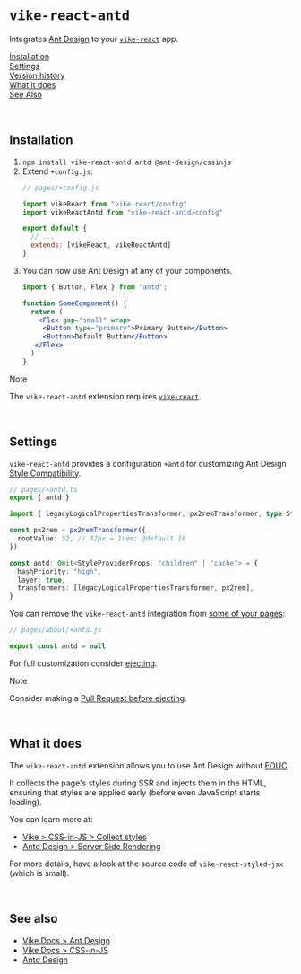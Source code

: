 # `vike-react-antd`

Integrates [Ant Design](https://ant.design) to your [`vike-react`](https://vike.dev/vike-react) app.

[Installation](#installation)  
[Settings](#settings)  
[Version history](https://github.com/vikejs/vike-react/blob/main/packages/vike-react-antd/CHANGELOG.md)  
[What it does](#what-it-does)  
[See Also](#see-also)  

<br/>

## Installation

1. `npm install vike-react-antd antd @ant-design/cssinjs`
2. Extend `+config.js`:
   ```js
   // pages/+config.js

   import vikeReact from "vike-react/config"
   import vikeReactAntd from "vike-react-antd/config"

   export default {
     // ...
     extends: [vikeReact, vikeReactAntd]
   }
   ```
3. You can now use Ant Design at any of your components.
   ```jsx
   import { Button, Flex } from "antd";

   function SomeComponent() {
     return (
       <Flex gap="small" wrap>
        <Button type="primary">Primary Button</Button>
        <Button>Default Button</Button>
      </Flex>
     )
   }
   ```

> [!NOTE]
> The `vike-react-antd` extension requires [`vike-react`](https://vike.dev/vike-react).

<br/>

## Settings

`vike-react-antd` provides a configuration `+antd` for customizing Ant Design [Style Compatibility](https://ant.design/docs/react/compatible-style).

```ts
// pages/+antd.ts
export { antd }

import { legacyLogicalPropertiesTransformer, px2remTransformer, type StyleProviderProps } from "@ant-design/cssinjs"

const px2rem = px2remTransformer({
  rootValue: 32, // 32px = 1rem; @default 16
})

const antd: Omit<StyleProviderProps, "children" | "cache"> = {
  hashPriority: "high",
  layer: true,
  transformers: [legacyLogicalPropertiesTransformer, px2rem],
}
```

You can remove the `vike-react-antd` integration from [some of your pages](https://vike.dev/config#inheritance):

```js
// pages/about/+antd.js

export const antd = null
```

For full customization consider [ejecting](https://vike.dev/eject).

> [!NOTE]
> Consider making a [Pull Request before ejecting](https://vike.dev/eject#when-to-eject).

<br/>

## What it does

The `vike-react-antd` extension allows you to use Ant Design without [FOUC](https://en.wikipedia.org/wiki/Flash_of_unstyled_content).

It collects the page's styles during SSR and injects them in the HTML, ensuring that styles are applied early (before even JavaScript starts loading).

You can learn more at:
 - [Vike > CSS-in-JS > Collect styles](https://vike.dev/css-in-js#collect-styles)
 - [Antd Design > Server Side Rendering](https://ant.design/docs/react/server-side-rendering)

For more details, have a look at the source code of `vike-react-styled-jsx` (which is small).

<br/>

## See also

- [Vike Docs > Ant Design](https://vike.dev/antd)
- [Vike Docs > CSS-in-JS](https://vike.dev/css-in-js)
- [Antd Design](https://ant.design)
